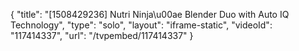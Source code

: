 {
    "title": "[1508429236] Nutri Ninja\u00ae Blender Duo with Auto IQ Technology",
    "type": "solo",
    "layout": "iframe-static",
    "videoId": "117414337",
    "url": "\/tvpembed\/117414337"
}